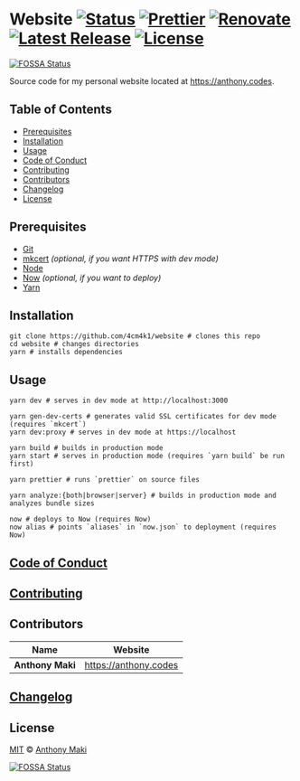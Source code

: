 # Website [![Status](https://img.shields.io/website-up-down-green-red/https/anthony.codes.svg?label=status&style=flat-square)](https://anthony.codes) [![Prettier](https://img.shields.io/badge/code_style-prettier-ff69b4.svg?style=flat-square)](https://prettier.io/) [![Renovate](https://img.shields.io/badge/renovate-enabled-1f8ceb.svg?style=flat-square)](https://renovatebot.com/) [![Latest Release](https://img.shields.io/github/release/4cm4k1/website/all.svg?style=flat-square)](https://github.com/4cm4k1/website/releases) [![License](https://img.shields.io/github/license/4cm4k1/website.svg?style=flat-square)](license)
[![FOSSA Status](https://app.fossa.io/api/projects/git%2Bgithub.com%2F4cm4k1%2Fwebsite.svg?type=shield)](https://app.fossa.io/projects/git%2Bgithub.com%2F4cm4k1%2Fwebsite?ref=badge_shield)

Source code for my personal website located at <https://anthony.codes>.

## Table of Contents

- [Prerequisites](#prerequisites)
- [Installation](#installation)
- [Usage](#usage)
- [Code of Conduct](#code-of-conduct)
- [Contributing](#contributing)
- [Contributors](#contributors)
- [Changelog](#changelog)
- [License](#license)

## Prerequisites

- [Git](https://github.com/git/git)
- [mkcert](https://github.com/FiloSottile/mkcert) _(optional, if you want HTTPS with dev mode)_
- [Node](https://github.com/nodejs/node)
- [Now](https://github.com/zeit/now-cli) _(optional, if you want to deploy)_
- [Yarn](https://github.com/yarnpkg/yarn)

## Installation

```shell
git clone https://github.com/4cm4k1/website # clones this repo
cd website # changes directories
yarn # installs dependencies
```

## Usage

```shell
yarn dev # serves in dev mode at http://localhost:3000

yarn gen-dev-certs # generates valid SSL certificates for dev mode (requires `mkcert`)
yarn dev:proxy # serves in dev mode at https://localhost

yarn build # builds in production mode
yarn start # serves in production mode (requires `yarn build` be run first)

yarn prettier # runs `prettier` on source files

yarn analyze:{both|browser|server} # builds in production mode and analyzes bundle sizes

now # deploys to Now (requires Now)
now alias # points `aliases` in `now.json` to deployment (requires Now)
```

## [Code of Conduct](.github/code_of_conduct.md)

## [Contributing](.github/contributing.md)

## Contributors

| Name             | Website                 |
| ---------------- | ----------------------- |
| **Anthony Maki** | <https://anthony.codes> |

## [Changelog](changelog.md)

## License

[MIT](license) © [Anthony Maki](https://anthony.codes)


[![FOSSA Status](https://app.fossa.io/api/projects/git%2Bgithub.com%2F4cm4k1%2Fwebsite.svg?type=large)](https://app.fossa.io/projects/git%2Bgithub.com%2F4cm4k1%2Fwebsite?ref=badge_large)